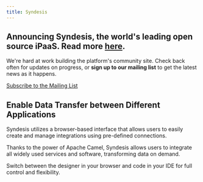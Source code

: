 ```yaml
---
title: Syndesis
---
```


## Announcing Syndesis, the world's leading open source iPaaS. Read more [here](/blog/news/1.0.0-release).

We're hard at work building the platform's community site. Check back often for updates on progress, or <strong>sign up to our mailing list</strong> to get the latest news as it happens.

<a href="https://groups.google.com/forum/#!forum/syndesis" class="btn btn-primary btn-lg">Subscribe to the Mailing List</a>

## Enable Data Transfer between Different Applications

Syndesis utilizes a browser-based interface that allows users to easily create and manage integrations using pre-defined connections.

Thanks to the power of Apache Camel, Syndesis allows users to integrate all widely used services and software, transforming data on demand.

Switch between the designer in your browser and code in your IDE for full control and flexibility.
